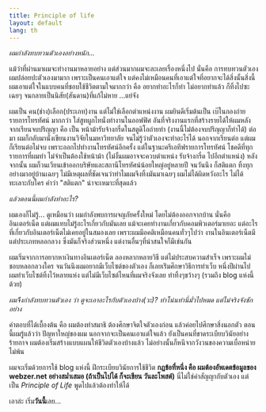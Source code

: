 ```yaml
---
title: Principle of life
layout: default
lang: th
---
```


<p><em>ผมกำลังทบทวนตัวเองอย่างหนัก...</em></p>
<p>แม้ว่าที่ผ่านมาผมจะทำงานมาหลายอย่าง แต่ส่วนมากผมจะละเลยเรื่องหนึ่งไป นั่นคือ การทบทวนตัวเอง ผมปล่อยปะตัวเองมามาก เพราะเป็นคนเอาแต่ใจ แต่คงไม่เหมือนคนที่เอาแต่ใจที่อยากจะได้สิ่งนั้นสิ่งนี้ ผมเอาแต่ใจในแบบคนที่ชอบใช้ชีวิตตามใจมากกว่า คือ อยากทำอะไรก็ทำ ไม่อยากทำแล้ว ก็ทิ้งไปซะเฉยๆ จนกลายเป็นนิสัย(สันดาน)ที่แก้ไม่หาย ...แย่จัง</p>
<p>ผมเป็น คน(ช่าง)เลือก(ประเภท)งาน แต่ไม่ใช่เลือกตำแหน่งงาน ผมยินดีเริ่มต้นเป็น เบ๊ในกองถ่ายรายการโทรทัศน์ มากกว่า ใส่สูทผูกไทนั่งทำงานในออฟฟิศ อันที่จริงงานแรกที่สร้างรายได้ให้ผมหลังจากเรียนจบปริญญา คือ เป็น หน้าม้ารับจ้างกรี๋ดในสตูดิโอถ่ายทำ (งานนี้ไม่่ต้องจบปริญญาก็ทำได้) ต่อมา ผมก็กลับมานั่งเขียนงานวิจัยในมหาวิทยาลัย จนไม่รู้ว่าตัวเองจะทำอะไรได้ นอกจากเรียนต่อ แต่ผมก็เรียนต่อไม่จบ เพราะออกไปทำงานโทรทัศน์อีกครั้ง แต่ในฐานะครีเอทีฟรายการโทรทัศน์ โชคดีที่ทุกรายการที่ผมทำ ไม่จำเป็นต้องใช้หน้าม้า (ไม่งั้นผมอาจจะควบตำแหน่ง รับจ้างกรี๋ด ไปอีกตำแหน่ง) หลังจากนั้น ผมก็วนเวียนเข้าออกบริษัทและสถานีโทรทัศน์น้อยใหญ่อยู่หลายปี จนวันนึง ก็สติแตก ทิ้งทุกอย่างมาอยู่บ้านเฉยๆ ไม่มีเหตุผลที่ชัดเจนว่าทำไมผมจึงทิ้งมันมาเฉยๆ ผมไม่ได้ผิดหวังอะไร ไม่ได้ทะเลาะกับใคร คำว่า "สติแตก" น่าจะเหมาะที่สุดแล้ว</p>
<p><em>แล้วตอนนี้ผมกำลังทำอะไร?</em></p>
<p>ผมเองก็ไม่รู้... ดูเหมือนว่า ผมกำลังพบการผจญภัยครั้งใหม่ โดยไม่ต้องออกจากบ้าน นั่นคือ อินเตอร์เน็ต แต่ผมแทบไม่รู้อะไรเกี่ยวกับมันเลย แม้จะเคยทำงานเกี่ยวกับคอมพิวเตอร์มาเยอะ แต่อะไรที่เกี่ยวกับอินเตอร์เน็ตไม่เคยอยู่ในสมองเลย เพราะผมมีอคติเหมือนคนทั่วๆไปว่า งานในอินเตอร์เน็ตมีแต่ประเภทหลอกลวง ซึ่งมันก็จริงส่วนหนึ่ง แต่งานอื่นๆที่น่าสนใจก็มีเช่นกัน</p>
<p>ผมเริ่มจากการอยากหาเงินทางอินเตอร์เน็ต ลองหลากหลายวิธี แต่ไม่ประสบความสำเร็จ เพราะผมไม่ชอบหลอกลวงใคร จนวันนึงผมอยากมีเว็บไซต์ของตัวเอง ก็เลยเร่ิมศึกษาวิธีการทำเว็บ หนึ่งปีผ่านไป ผมทำเว็บไซต์ทิ้งไว้หลายแห่ง แต่ไม่มีเว็บไซต์ไหนที่ผมจริงจังเลย ทำทิ้งๆขว้างๆ (รวมถึง blog แห่งนี้ด้วย)</p>
<p><em>ผมจึึงกำลังทบทวนตัวเอง ว่า ตูจะเอาอะไรกับตัวเองบ้าง(วะ)? ทำโน่นทำนี่มั่วไปหมด แต่ไม่จริงจังซักอย่าง</em></p>
<p>คำตอบที่ได้เบื้องต้น คือ ผมต้องทำสมาธิ ต้องศึกษาจิตใจตัวเองก่อน แล้วค่อยไปศึกษาสิ่งนอกตัว ตอนนี้ผมรู้แล้วว่า ปัญหาใหญ่ของผม  นอกจากจะเป็นคนเอาแต่ใจแล้ว ยังเป็นคนที่ขาดระเบียบวินัยอย่างร้ายกาจ ผมต้องเริ่มสร้างแบบแผนให้ชีวิตตัวเองบ้างแล้ว ไม่อย่างนั้นก็หนีจากวังวนของความเบื่อหน่ายไม่พ้น</p>
<p>ผมจะเริ่มด้วยการใช้ blog แห่งนี้ ฝึกระเบียบวินัยการใช้ชีวิต <strong>กฎข้อที่หนึ่ง คือ ผมต้องอัพเดตข้อมูลของ webzer.net อย่างสม่ำเสมอ (ถ้าเป็นไปได้ ก็จะเขียน วันละโพสต์)</strong> นี่ไม่ใช่คำสัญญากับตัวเอง แต่เป็น <em>Principle of Life</em> พูดไปแล้วต้องทำให้ได้</p>
<p>เอาล่ะ เริ่ม<strong>วันนี้</strong>เลย...</p>
